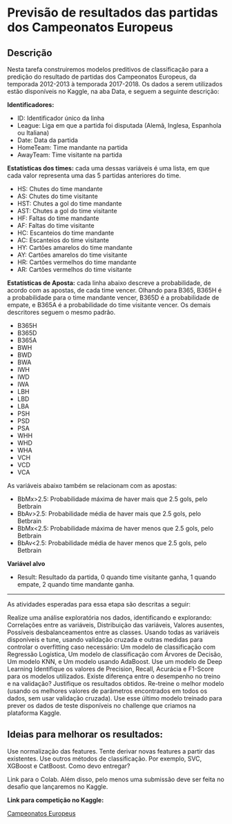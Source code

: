 # Previsão de resultados das partidas dos Campeonatos Europeus

## Descrição

Nesta tarefa construiremos modelos preditivos de classificação para a predição do resultado de partidas dos Campeonatos Europeus, da temporada 2012-2013 à temporada 2017-2018. Os dados a serem utilizados estão disponíveis no Kaggle, na aba Data, e seguem a seguinte descrição:

**Identificadores:**
- ID: Identificador único da linha
- League: Liga em que a partida foi disputada (Alemã, Inglesa, Espanhola ou Italiana)
- Date: Data da partida
- HomeTeam: Time mandante na partida
- AwayTeam: Time visitante na partida

**Estatísticas dos times:** cada uma dessas variáveis é uma lista, em que cada valor representa uma das 5 partidas anteriores do time.
- HS: Chutes do time mandante
- AS: Chutes do time visitante
- HST: Chutes a gol do time mandante
- AST: Chutes a gol do time visitante
- HF: Faltas do time mandante
- AF: Faltas do time visitante
- HC: Escanteios do time mandante
- AC: Escanteios do time visitante
- HY: Cartões amarelos do time mandante
- AY: Cartões amarelos do time visitante
- HR: Cartões vermelhos do time mandante
- AR: Cartões vermelhos do time visitante

**Estatísticas de Aposta:** cada linha abaixo descreve a probabilidade, de acordo com as apostas, de cada time vencer. Olhando para B365, B365H é a probabilidade para o time mandante vencer, B365D é a probabilidade de empate, e B365A é a probabilidade do time visitante vencer. Os demais descritores seguem o mesmo padrão.

- B365H
- B365D
- B365A
- BWH
- BWD
- BWA
- IWH
- IWD
- IWA
- LBH
- LBD
- LBA
- PSH
- PSD
- PSA
- WHH
- WHD
- WHA
- VCH
- VCD
- VCA

As variáveis abaixo também se relacionam com as apostas:

- BbMx>2.5: Probabilidade máxima de haver mais que 2.5 gols, pelo Betbrain
- BbAv>2.5: Probabilidade média de haver mais que 2.5 gols, pelo Betbrain
- BbMx<2.5: Probabilidade máxima de haver menos que 2.5 gols, pelo Betbrain
- BbAv<2.5: Probabilidade média de haver menos que 2.5 gols, pelo Betbrain

**Variável alvo**
- Result: Resultado da partida, 0 quando time visitante ganha, 1 quando empate, 2 quando time mandante ganha.

-----------

As atividades esperadas para essa etapa são descritas a seguir:

Realize uma análise exploratória nos dados, identificando e explorando:
Correlações entre as variáveis,
Distribuição das variáveis,
Valores ausentes,
Possíveis desbalanceamentos entre as classes.
Usando todas as variáveis disponíveis e tune, usando validação cruzada e outras medidas para controlar o overfitting caso necessário:
Um modelo de classificação com Regressão Logística,
Um modelo de classificação com Árvores de Decisão,
Um modelo KNN, e
Um modelo usando AdaBoost.
Use um modelo de Deep Learning
Identifique os valores de Precision, Recall, Acurácia e F1-Score para os modelos utilizados. Existe diferença entre o desempenho no treino e na validação? Justifique os resultados obtidos.
Re-treine o melhor modelo (usando os melhores valores de parâmetros encontrados em todos os dados, sem usar validação cruzada). Use esse último modelo treinado para prever os dados de teste disponíveis no challenge que criamos na plataforma Kaggle.

## Ideias para melhorar os resultados:

Use normalização das features.
Tente derivar novas features a partir das existentes.
Use outros métodos de classificação. Por exemplo, SVC, XGBoost e CatBoost.
Como devo entregar?

Link para o Colab. Além disso, pelo menos uma submissão deve ser feita no desafio que lançaremos no Kaggle.

**Link para competição no Kaggle:**

[Campeonatos Europeus](https://www.kaggle.com/c/ufcg-cdp-classificacao-20192)
